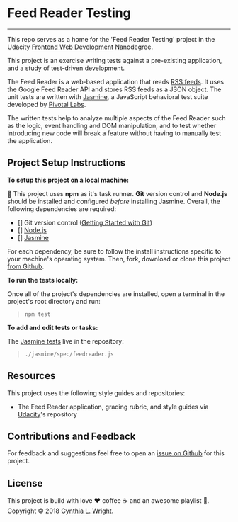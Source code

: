 # Feed Reader Testing
--------

This repo serves as a home for the 'Feed Reader Testing' project in the Udacity [Frontend Web Development](https://www.udacity.com/course/front-end-web-developer-nanodegree--nd001) Nanodegree.

This project is an exercise writing tests against a pre-existing application, and a study of test-driven development.

The Feed Reader is a web-based application that reads [RSS feeds](https://en.wikipedia.org/wiki/RSS). It uses the Google Feed Reader API and stores RSS feeds as a JSON object. The unit tests are written with [Jasmine](http://jasmine.github.io/), a JavaScript behavioral test suite developed by [Pivotal Labs](https://pivotal.io/open-source).

The written tests help to analyze multiple aspects of the Feed Reader such as the logic, event handling and DOM manipulation, and to test whether introducing new code will break a feature without having to manually test the application.

Project Setup Instructions
--------

**To setup this project on a local machine:**

:memo: This project uses **npm** as it's task runner. **Git** version control and **Node.js** should be installed and configured *before* installing Jasmine. Overall, the following dependencies are required:

- [] Git version control ([Getting Started with Git](https://git-scm.com/book/en/v2/Getting-Started-Installing-Git))
- [] [Node.js](https://nodejs.org/en/)
- [] [Jasmine](https://jasmine.github.io/pages/getting_started.html)

For each dependency, be sure to follow the install instructions specific to your machine's operating system. Then, fork, download or clone this project [from Github](https://github.com/cynsdaemon/feed-reader-testing/).

**To run the tests locally:**

Once all of the project's dependencies are installed, open a terminal in the project's root directory and run:

> ```npm test```

**To add and edit tests or tasks:**

The [Jasmine tests](/jasmine/spec/feedreader.js) live in the repository:

>```./jasmine/spec/feedreader.js```

Resources
--------

This project uses the following style guides and repositories:

- The Feed Reader application, grading rubric, and style guides via [Udacity](https://github.com/udacity/frontend-nanodegree-feedreader)'s repository


Contributions and Feedback
--------

For feedback and suggestions feel free to open an [issue on Github](https://github.com/cynsdaemon/feed-reader-testing/issues) for this project.

License
--------

This project is build with love :heart: coffee :coffee: and an awesome playlist :musical_note:. Copyright &copy; 2018 [Cynthia L. Wright](https://www.cynthialanel.com).

